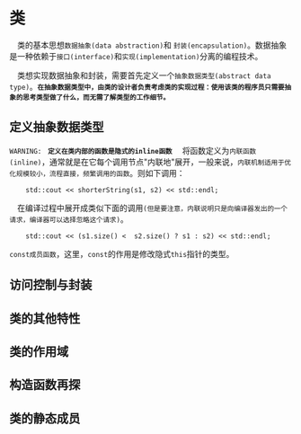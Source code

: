# 类
&emsp;类的基本思想`数据抽象(data abstraction)`和 `封装(encapsulation)`。数据抽象是一种依赖于`接口(interface)`和`实现(implementation)`分离的编程技术。

&emsp;类想实现数据抽象和封装，需要首先定义一个`抽象数据类型(abstract data type)`。**`在抽象数据类型中，由类的设计者负责考虑类的实现过程：使用该类的程序员只需要抽象的思考类型做了什么，而无需了解类型的工作细节。`**
## 定义抽象数据类型
`WARNING: `   **`定义在类内部的函数是隐式的inline函数`**
&emsp;将函数定义为`内联函数(inline)`，通常就是在它每个调用节点"内联地"展开，一般来说，`内联机制适用于优化规模较小，流程直接，频繁调用的函数`。则如下调用：
```
    std::cout << shorterString(s1, s2) << std::endl;
```
&emsp;在编译过程中展开成类似下面的调用`(但是要注意，内联说明只是向编译器发出的一个请求，编译器可以选择忽略这个请求)`。
```
    std::cout << (s1.size() <  s2.size() ? s1 : s2) << std::endl;
```
`const成员函数`，这里，`const`的作用是修改隐式`this`指针的类型。
## 访问控制与封装
## 类的其他特性
## 类的作用域
## 构造函数再探
## 类的静态成员
